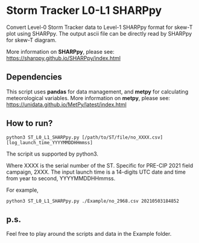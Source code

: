 # Storm Tracker L0-L1 SHARPpy

Convert Level-0 Storm Tracker data to Level-1 SHARPpy format for skew-T plot using SHARPpy.
The output ascii file can be directly read by SHARPpy for skew-T diagram.

More information on **SHARPpy**, please see: https://sharppy.github.io/SHARPpy/index.html

## Dependencies

This script uses **pandas** for data management, and **metpy** for calculating meteorological variables.
More information on **metpy**, please see: https://unidata.github.io/MetPy/latest/index.html

## How to run?

```
python3 ST_L0_L1_SHARPpy.py [/path/to/ST/file/no_XXXX.csv] [log_launch_time_YYYYMMDDHHmmss]
```

The scripit us supported by python3.

Where XXXX is the serial number of the ST.
Specific for PRE-CIP 2021 field campaign, 2XXX.
The input launch time is a 14-digits UTC date and time from year to second, YYYYMMDDHHmmss.

For example,

```
python3 ST_L0_L1_SHARPpy.py ./Example/no_2968.csv 20210503184852
```

## p.s.

Feel free to play around the scripts and data in the Example folder.
